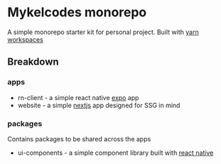 # Mykelcodes monorepo

A simple monorepo starter kit for personal project. Built with [yarn workspaces](https://classic.yarnpkg.com/lang/en/docs/workspaces/)

## Breakdown

### apps

-   rn-client - a simple react native [expo](https://docs.expo.dev/) app
-   website - a simple [nextjs](https://nextjs.org/docs/getting-started/installation) app designed for SSG in mind

### packages

Contains packages to be shared across the apps

-   ui-components - a simple component library built with [react native](https://reactnative.dev/)
